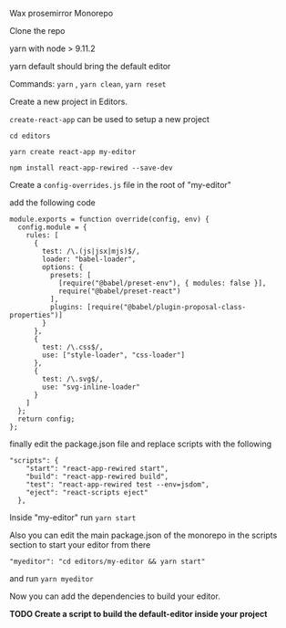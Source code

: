 Wax prosemirror Monorepo

Clone the repo
  
yarn with node > 9.11.2
  
yarn default should bring the default editor
  
Commands: `yarn` , `yarn clean`, `yarn reset`  

Create a new project in Editors. 

`create-react-app` can be used to setup a new project

`cd editors`
  
`yarn create react-app my-editor`
  
`npm install react-app-rewired --save-dev`
  
Create a `config-overrides.js` file in the root of "my-editor"
  
add the following code

```
module.exports = function override(config, env) {
  config.module = {
    rules: [
      {
        test: /\.(js|jsx|mjs)$/,
        loader: "babel-loader",
        options: {
          presets: [
            [require("@babel/preset-env"), { modules: false }],
            require("@babel/preset-react")
          ],
          plugins: [require("@babel/plugin-proposal-class-properties")]
        }
      },
      {
        test: /\.css$/,
        use: ["style-loader", "css-loader"]
      },
      {
        test: /\.svg$/,
        use: "svg-inline-loader"
      }
    ]
  };
  return config;
};
```
finally edit the package.json file and replace scripts with the following

```
"scripts": {
    "start": "react-app-rewired start",
    "build": "react-app-rewired build",
    "test": "react-app-rewired test --env=jsdom",
    "eject": "react-scripts eject"
  },
```
Inside "my-editor" run `yarn start`

  Also you can edit the main package.json of the monorepo in the scripts section to start your editor from there
  
  `"myeditor": "cd editors/my-editor && yarn start"`
    
  and run `yarn myeditor`
  
Now you can add the dependencies to build your editor.

**TODO Create a script to build the default-editor inside your project**